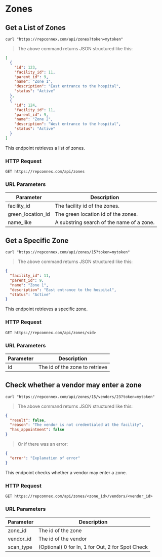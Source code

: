 # Zones

## Get a List of Zones

```shell
curl "https://repconnex.com/api/zones?token=mytoken"
```

> The above command returns JSON structured like this:

```json
[
  {
    "id": 123,
    "facility_id": 11,
    "parent_id": 9,
    "name": "Zone 1",
    "description": "East entrance to the hospital",
    "status": "Active"
  },
  {
    "id": 124,
    "facility_id": 11,
    "parent_id": 9,
    "name": "Zone 2",
    "description": "West entrance to the hospital",
    "status": "Active"
  }
]
```

This endpoint retrieves a list of zones.

### HTTP Request

`GET https://repconnex.com/api/zones`

### URL Parameters

Parameter | Description
--------- | -----------
facility_id | The facility id of the zones.
green_location_id | The green location id of the zones.
name_like | A substring search of the name of a zone.

## Get a Specific Zone

```shell
curl "https://repconnex.com/api/zones/15?token=mytoken"
```

> The above command returns JSON structured like this:

```json
{
  "facility_id": 11,
  "parent_id": 9,
  "name": "Zone 1",
  "description": "East entrance to the hospital",
  "status": "Active"
}
```

This endpoint retrieves a specific zone.

### HTTP Request

`GET https://repconnex.com/api/zones/<id>`

### URL Parameters

Parameter | Description
--------- | -----------
id | The id of the zone to retrieve

## Check whether a vendor may enter a zone

```shell
curl "https://repconnex.com/api/zones/15/vendors/23?token=mytoken"
```

> The above command returns JSON structured like this:

```json
{
  "result": false,
  "reason": "The vendor is not credentialed at the facility",
  "has_appointment": false
}
```

> Or if there was an error:

```json
{
  "error": "Explanation of error"
}
```

This endpoint checks whether a vendor may enter a zone.

### HTTP Request

`GET https://repconnex.com/api/zones/<zone_id>/vendors/<vendor_id>`

### URL Parameters

Parameter | Description
--------- | -----------
zone_id | The id of the zone
vendor_id | The id of the vendor
scan_type | (Optional) 0 for In, 1 for Out, 2 for Spot Check 
